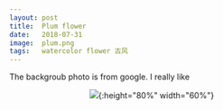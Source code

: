```yaml
---
layout: post
title:  Plum flower
date:   2018-07-31
image:  plum.png
tags:   watercolor flower 古风
---
```


The backgroub photo is from google. I really like 



<div style="text-align:center" markdown="1">

![]({{site.baseurl}}/img/IMG_7076.jpg){:height="80%" width="60%"}<br>


</div>